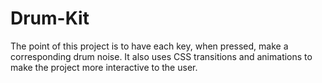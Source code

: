 # Drum-Kit
The point of this project is to have each key, when pressed, make a corresponding drum noise. It also uses CSS transitions and animations to make the project more interactive to the user.
